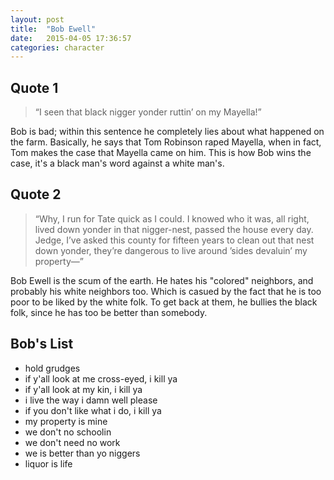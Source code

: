 ```yaml
---
layout: post
title:  "Bob Ewell"
date:   2015-04-05 17:36:57
categories: character
---
```


## Quote 1
> “I seen that black nigger yonder ruttin’ on my Mayella!”

Bob is bad; within this sentence he completely lies about what happened on the farm. Basically, he says that Tom Robinson raped Mayella, when in fact, Tom makes the case that Mayella came on him. This is how Bob wins the case, it's a black man's word against a white man's.

## Quote 2
> “Why, I run for Tate quick as I could. I knowed who it was, all right, lived down yonder in that nigger-nest, passed the house every day. Jedge, I’ve asked this county for fifteen years to clean out that nest down yonder, they’re dangerous to live around ’sides devaluin’ my property—”

Bob Ewell is the scum of the earth. He hates his "colored" neighbors, and probably his white neighbors too. Which is casued by the fact that he is too poor to be liked by the white folk. To get back at them, he bullies the black folk, since he has too be better than somebody. 

## Bob's List
- hold grudges
- if y'all look at me cross-eyed, i kill ya
- if y'all look at my kin, i kill ya
- i live the way i damn well please
- if you don't like what i do, i kill ya
- my property is mine
- we don't no schoolin
- we don't need no work
- we is better than yo niggers
- liquor is life
